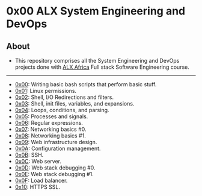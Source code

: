 # 0x00 ALX System Engineering and DevOps

## About

- This repository comprises all the System Engineering and DevOps projects done with [ALX Africa](https://www.alxafrica.com/) Full stack Software Engineering course.

---

- [0x00](./0x00-shell_basics): Writing basic bash scripts that perform basic stuff.
- [0x01](./0x01-shell_permissions): Linux permissions.
- [0x02](./0x02-shell_redirections): Shell, I/O Redirections and filters.
- [0x03](./0x03-shell_variables_expansions): Shell, init files, variables, and expansions.
- [0x04](./0x04-loops_conditions_and_parsing): Loops, conditions, and parsing.
- [0x05](./0x05-processes_and_signals): Processes and signals.
- [0x06](./0x06-regular_expressions): Regular expressions.
- [0x07](./0x07-networking_basics): Networking basics #0.
- [0x08](./0x08-networking_basics_2): Networking basics #1.
- [0x09](./0x09-web_infrastructure_design): Web infrastructure design.
- [0x0A](./0x0A-configuration_management): Configuration management.
- [0x0B](./0x0B-ssh): SSH.
- [0x0C](./0x0C-web_server): Web server.
- [0x0D](./0x0D-web_stack_debugging_0): Web stack debugging #0.
- [0x0E](./0x0E-web_stack_debugging_1): Web stack debugging #1.
- [0x0F](./0x0F-load_balancer): Load balancer.
- [0x10](./0x10-https_ssl): HTTPS SSL.
